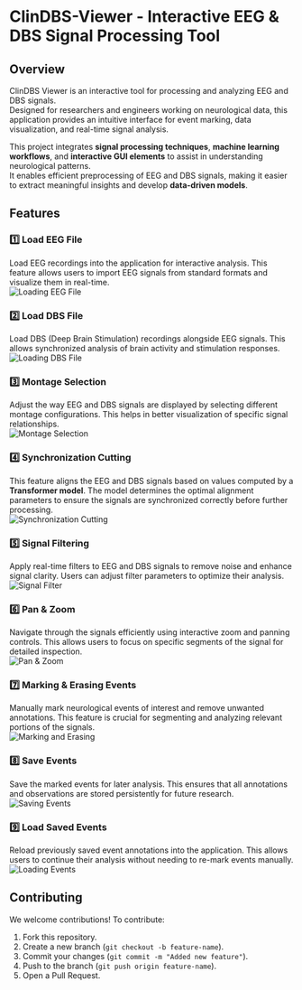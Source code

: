 # ClinDBS-Viewer - Interactive EEG & DBS Signal Processing Tool


## Overview  
ClinDBS Viewer is an interactive tool for processing and analyzing EEG and DBS signals.  
Designed for researchers and engineers working on neurological data, this application provides an intuitive interface for event marking, data visualization, and real-time signal analysis.

This project integrates **signal processing techniques**, **machine learning workflows**, and **interactive GUI elements** to assist in understanding neurological patterns.  
It enables efficient preprocessing of EEG and DBS signals, making it easier to extract meaningful insights and develop **data-driven models**.



## Features  

### 1️⃣ Load EEG File  
Load EEG recordings into the application for interactive analysis. This feature allows users to import EEG signals from standard formats and visualize them in real-time.  
![Loading EEG File](assets/Loadin_EEG_file.gif)

### 2️⃣ Load DBS File  
Load DBS (Deep Brain Stimulation) recordings alongside EEG signals. This allows synchronized analysis of brain activity and stimulation responses.  
![Loading DBS File](assets/Loading_a_DBS_file.gif)

### 3️⃣ Montage Selection  
Adjust the way EEG and DBS signals are displayed by selecting different montage configurations. This helps in better visualization of specific signal relationships.  
![Montage Selection](assets/Montage_selection.gif)

### 4️⃣ Synchronization Cutting  
This feature aligns the EEG and DBS signals based on values computed by a **Transformer model**. The model determines the optimal alignment parameters to ensure the signals are synchronized correctly before further processing.  
![Synchronization Cutting](assets/Synchronization_cutting.gif)

### 5️⃣ Signal Filtering  
Apply real-time filters to EEG and DBS signals to remove noise and enhance signal clarity. Users can adjust filter parameters to optimize their analysis.  
![Signal Filter](assets/Signal_filter.gif)

### 6️⃣ Pan & Zoom  
Navigate through the signals efficiently using interactive zoom and panning controls. This allows users to focus on specific segments of the signal for detailed inspection.  
![Pan & Zoom](assets/Axis_Pan_Zoom.gif)

### 7️⃣ Marking & Erasing Events  
Manually mark neurological events of interest and remove unwanted annotations. This feature is crucial for segmenting and analyzing relevant portions of the signals.  
![Marking and Erasing](assets/Marking_erasing.gif)

### 8️⃣ Save Events  
Save the marked events for later analysis. This ensures that all annotations and observations are stored persistently for future research.  
![Saving Events](assets/Saving_events.gif)

### 9️⃣ Load Saved Events  
Reload previously saved event annotations into the application. This allows users to continue their analysis without needing to re-mark events manually.  
![Loading Events](assets/Loading_events.gif)










## Contributing

We welcome contributions! To contribute:
1. Fork this repository.
2. Create a new branch (`git checkout -b feature-name`).
3. Commit your changes (`git commit -m "Added new feature"`).
4. Push to the branch (`git push origin feature-name`).
5. Open a Pull Request.



